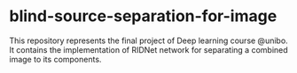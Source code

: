 # blind-source-separation-for-image
This repository represents the final project of Deep learning course @unibo. It contains the implementation of RIDNet network for separating a combined image to its components.
